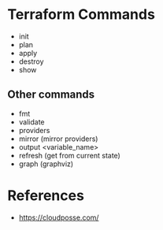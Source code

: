 # Terraform Commands
- init
- plan 
- apply
- destroy
- show

## Other commands
- fmt
- validate
- providers
- mirror (mirror providers)
- output <variable_name>
- refresh (get from current state)
- graph (graphviz)

# References
- https://cloudposse.com/